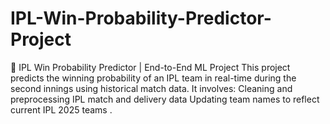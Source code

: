 # IPL-Win-Probability-Predictor-Project
🏏 IPL Win Probability Predictor | End-to-End ML Project This project predicts the winning probability of an IPL team in real-time during the second innings using historical match data. It involves:  Cleaning and preprocessing IPL match and delivery data  Updating team names to reflect current IPL 2025 teams .
